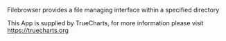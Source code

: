 Filebrowser provides a file managing interface within a specified directory

This App is supplied by TrueCharts, for more information please visit https://truecharts.org

